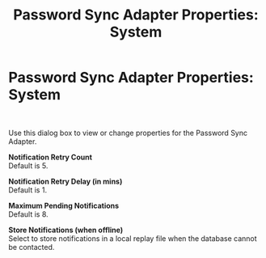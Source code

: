 ﻿---
title: 'Password Sync Adapter Properties: System'
TOCTitle: 'Password Sync Adapter Properties: System'
ms:assetid: f647afac-418b-4943-84c8-f833fdb39ec7
ms:mtpsurl: https://msdn.microsoft.com/en-us/library/Bb743823(v=BTS.80)
ms:contentKeyID: 51533478
ms.date: 08/30/2017
mtps_version: v=BTS.80
f1_keywords:
- bts10.esso.pws.properties.system
---

# Password Sync Adapter Properties: System

 

Use this dialog box to view or change properties for the Password Sync Adapter.

**Notification Retry Count**  
Default is 5.

**Notification Retry Delay (in mins)**  
Default is 1.

**Maximum Pending Notifications**  
Default is 8.

**Store Notifications (when offline)**  
Select to store notifications in a local replay file when the database cannot be contacted.

